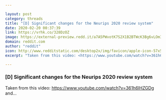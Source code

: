 ```yaml
---

layout: post
category: threads
title: "[D] Significant changes for the Neurips 2020 review system"
date: 2020-02-20 00:37:39
link: https://vrhk.co/328DzOZ
image: https://external-preview.redd.it/a7A5PWvotK7S2X1B2BTWcK3Bg6vLOmImGW7ZxjTh9Jk.jpg?width=480&height=251.308900524&auto=webp&s=c1f6bc5e29d14f2b81215637530c498b97b1ec46
domain: reddit.com
author: "reddit"
icon: http://www.redditstatic.com/desktop2x/img/favicon/apple-icon-57x57.png
excerpt: "Taken from this video: <https://www.youtube.com/watch?v=361h6lHZGDg> and..."

---
```


### [D] Significant changes for the Neurips 2020 review system

Taken from this video: <https://www.youtube.com/watch?v=361h6lHZGDg> and...